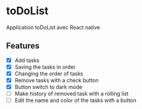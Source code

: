 # toDoList

Application toDoList avec React native

## Features

- [x] Add tasks
- [x] Saving the tasks in order
- [x] Changing the order of tasks
- [x] Remove tasks with a check button
- [x] Button switch to dark mode
- [ ] Make history of removed task with a rolling list
- [ ] Edit the name and color of the tasks with a button
